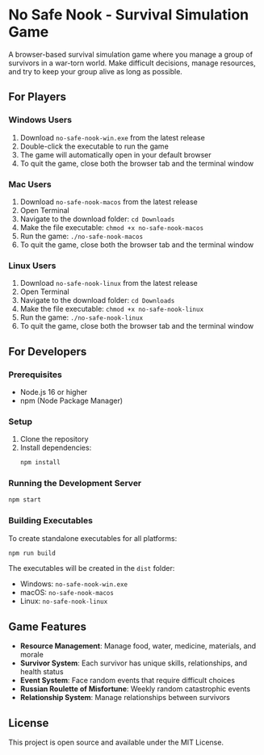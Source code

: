 # No Safe Nook - Survival Simulation Game

A browser-based survival simulation game where you manage a group of survivors in a war-torn world. Make difficult decisions, manage resources, and try to keep your group alive as long as possible.

## For Players

### Windows Users
1. Download `no-safe-nook-win.exe` from the latest release
2. Double-click the executable to run the game
3. The game will automatically open in your default browser
4. To quit the game, close both the browser tab and the terminal window

### Mac Users
1. Download `no-safe-nook-macos` from the latest release
2. Open Terminal
3. Navigate to the download folder: `cd Downloads`
4. Make the file executable: `chmod +x no-safe-nook-macos`
5. Run the game: `./no-safe-nook-macos`
6. To quit the game, close both the browser tab and the terminal window

### Linux Users
1. Download `no-safe-nook-linux` from the latest release
2. Open Terminal
3. Navigate to the download folder: `cd Downloads`
4. Make the file executable: `chmod +x no-safe-nook-linux`
5. Run the game: `./no-safe-nook-linux`
6. To quit the game, close both the browser tab and the terminal window

## For Developers

### Prerequisites
- Node.js 16 or higher
- npm (Node Package Manager)

### Setup
1. Clone the repository
2. Install dependencies:
   ```bash
   npm install
   ```

### Running the Development Server
```bash
npm start
```

### Building Executables
To create standalone executables for all platforms:
```bash
npm run build
```

The executables will be created in the `dist` folder:
- Windows: `no-safe-nook-win.exe`
- macOS: `no-safe-nook-macos`
- Linux: `no-safe-nook-linux`

## Game Features

- **Resource Management**: Manage food, water, medicine, materials, and morale
- **Survivor System**: Each survivor has unique skills, relationships, and health status
- **Event System**: Face random events that require difficult choices
- **Russian Roulette of Misfortune**: Weekly random catastrophic events
- **Relationship System**: Manage relationships between survivors

## License

This project is open source and available under the MIT License. 